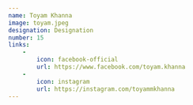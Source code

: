 ```yaml
---
name: Toyam Khanna
image: toyam.jpeg
designation: Designation
number: 15
links:
    -
        icon: facebook-official
        url: https://www.facebook.com/toyam.khanna
    -
        icon: instagram
        url: https://instagram.com/toyammkhanna
---
```

